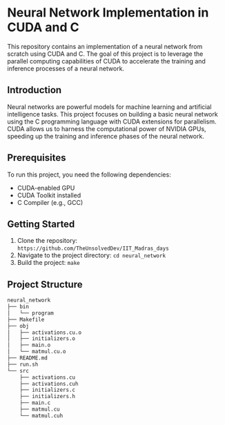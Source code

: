 # Neural Network Implementation in CUDA and C

This repository contains an implementation of a neural network from scratch using CUDA and C. The goal of this project is to leverage the parallel computing capabilities of CUDA to accelerate the training and inference processes of a neural network.

## Introduction
Neural networks are powerful models for machine learning and artificial intelligence tasks. This project focuses on building a basic neural network using the C programming language with CUDA extensions for parallelism. CUDA allows us to harness the computational power of NVIDIA GPUs, speeding up the training and inference phases of the neural network.

## Prerequisites
To run this project, you need the following dependencies:
- CUDA-enabled GPU
- CUDA Toolkit installed
- C Compiler (e.g., GCC)

## Getting Started
1. Clone the repository: `https://github.com/TheUnsolvedDev/IIT_Madras_days`
2. Navigate to the project directory: `cd neural_network`
3. Build the project: `make`

## Project Structure
```bash
neural_network
├── bin
│   └── program
├── Makefile
├── obj
│   ├── activations.cu.o
│   ├── initializers.o
│   ├── main.o
│   └── matmul.cu.o
├── README.md
├── run.sh
└── src
    ├── activations.cu
    ├── activations.cuh
    ├── initializers.c
    ├── initializers.h
    ├── main.c
    ├── matmul.cu
    └── matmul.cuh
```